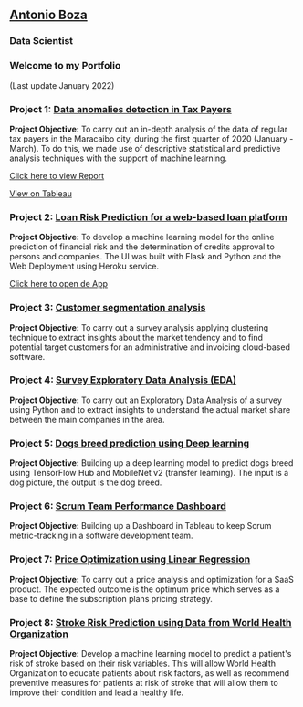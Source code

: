 ## [Antonio Boza](https://www.linkedin.com/in/antonio-boza/?locale=en_US)
### Data Scientist 
### Welcome to my Portfolio 
(Last update January 2022)

### Project 1: [Data anomalies detection in Tax Payers](https://github.com/AntonyBoza/PROJECTS/blob/master/DETECCI%C3%93N%20TRANSACCIONES%20IRREGULARES.ipynb)
**Project Objective:**
To carry out an in-depth analysis of the data of regular tax payers in the Maracaibo city, during the first quarter of 2020 (January - March). To do this, we made use of descriptive statistical and predictive analysis techniques with the support of machine learning.

[Click here to view Report](https://github.com/AntonyBoza/PROJECTS/blob/master/INFORME%20DE%20AN%C3%81LISIS%20DE%20ANOMAL%C3%8DAS%20EN%20DATOS%20PAGO%20DE%20IMPUESTOS_Rev.pdf)

[View on Tableau](https://public.tableau.com/app/profile/antonio.boza/viz/Analisis_Anomalas/Top_Contribuyentes)

### Project 2: [Loan Risk Prediction for a web-based loan platform](https://github.com/AntonyBoza/PROJECTS/blob/master/LOAN_RISK_PREDICTION_CRIPTO_WAKU_MODEL.ipynb)

**Project Objective:**
To develop a  machine learning model for the online prediction of financial risk and the determination of credits approval to persons and companies. The UI was built with Flask and Python and the Web Deployment using Heroku service.

[Click here to open de App](https://app-risk-1.herokuapp.com/)


### Project 3: [Customer segmentation analysis](https://github.com/AntonyBoza/PROJECTS/blob/master/Clustering%20-%20Users%20Segmentation%20Analysis.ipynb)
**Project Objective:**
To carry out a survey analysis applying clustering technique to extract insights about the market tendency and to find potential target customers for an administrative and invoicing cloud-based software.


### Project 4: [Survey Exploratory Data Analysis (EDA)](https://github.com/AntonyBoza/PROJECTS/blob/master/Analisis_Encuesta_Software.ipynb)
**Project Objective:**
To carry out an Exploratory Data Analysis of a survey using Python and to extract insights to understand the actual market share between the main companies in the area.


### Project 5: [Dogs breed prediction using Deep learning](https://github.com/AntonyBoza/DEEP-LEARNING/blob/master/Transfer_Learning_Exercise_MobileNet.ipynb)
**Project Objective:**
Building up a deep learning model to predict dogs breed using TensorFlow Hub and MobileNet v2 (transfer learning).
The input is a dog picture, the output is the dog breed.

### Project 6: [Scrum Team Performance Dashboard ](https://public.tableau.com/app/profile/antonio.boza/viz/Nevula_Dashboard/Dashboard1?publish=yes)
**Project Objective:**
Building up a Dashboard in Tableau to keep Scrum metric-tracking in a software development team.

### Project 7: [Price Optimization using Linear Regression ](https://github.com/AntonyBoza/MACHINE-LEARNING/blob/master/Price_Optimization.ipynb)
**Project Objective:**
To carry out a price analysis and optimization for a SaaS product. The expected outcome is the optimum price which serves as a base to define the subscription plans pricing strategy.

### Project 8: [Stroke Risk Prediction using Data from World Health Organization](https://github.com/AntonyBoza/MACHINE-LEARNING/blob/master/MODELO_PREDICCION_ACV_WHO.ipynb)
**Project Objective:**
Develop a machine learning model to predict a patient's risk of stroke based on their risk variables. This will allow World Health Organization to educate patients about risk factors, as well as recommend preventive measures for patients at risk of stroke that will allow them to improve their condition and lead a healthy life.

